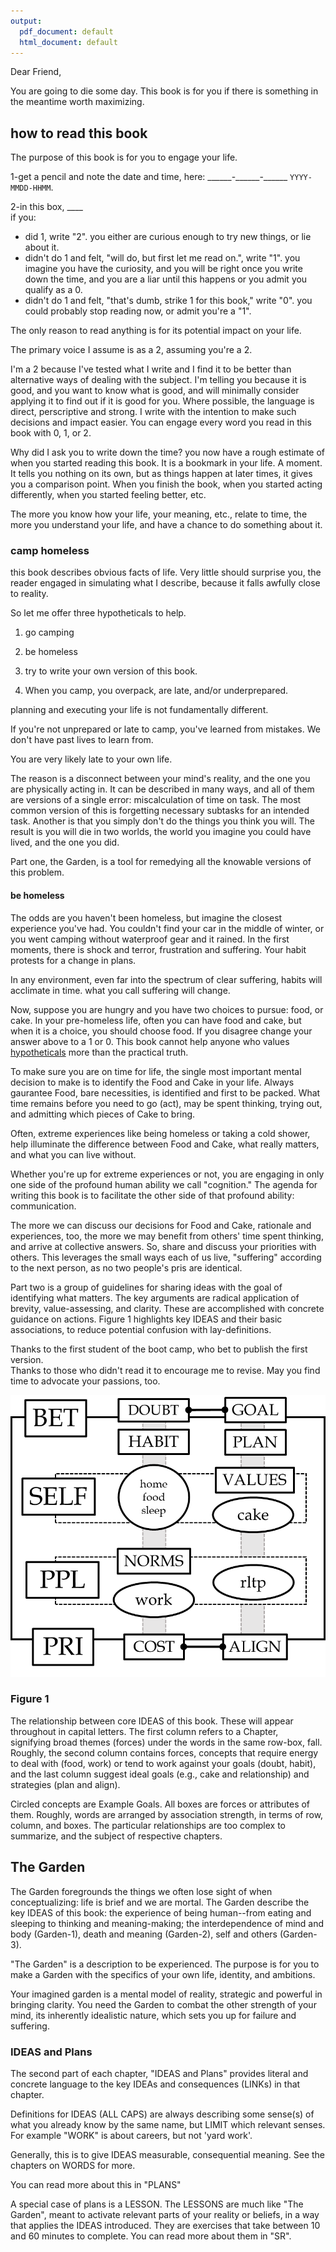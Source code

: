 ```yaml
---
output:
  pdf_document: default
  html_document: default
---
```


Dear Friend,  

You are going to die some day.
This book is for you if 
there is something in the meantime
worth maximizing.  

## how to read this book

The purpose of this book is for you to engage your life.

1-get a pencil and note the date and time, here: \_\_\_\_\_\_-\_\_\_\_\_\_-\_\_\_\_\_\_ `YYYY-MMDD-HHMM`.

2-in this box, \_\_\_\_  
if you:  
- did 1, write "2". you either are curious enough to try new things,
or lie about it.
- didn't do 1 and felt, "will do, but first let me read on.", write "1". you imagine you have the curiosity, and
you will be right once you write down the time, 
and you are a liar until this happens or you admit you qualify as a 0.
- didn't do 1 and felt, "that's dumb, strike 1 for this book," write "0". you could probably stop reading now, or admit you're a "1".

The only reason to read anything is for its potential impact on your life.

The primary voice I assume is as a 2,
assuming you're a 2. 

I'm a 2 because I've tested what I write and I find it to be 
better than alternative ways of dealing with the subject. 
I'm telling you because it is good, and you want to know what is good, and will minimally consider applying it to find out if it is good for you.
Where possible, the language is direct, perscriptive and strong.
I write with the intention to make such decisions and impact easier.
You can engage every word you read in this book with 0, 1, or 2.  

Why did I ask you to write down the time?
you now have 
a rough estimate of when you started reading this book.
It is a bookmark in your life. A moment.
It tells you nothing on its own,
but as things happen at later times,
it gives you a comparison point.
When you finish the book, 
when you started acting differently, 
when you started feeling better, etc.

The more you know how your life, your meaning, etc., 
relate to time, the more you understand your life, 
and have a chance to do something about it.

### camp homeless
this book describes
obvious facts of life.
Very little should surprise you,
the reader engaged in simulating
what I describe,
because it
falls awfully close to reality.

So let me offer three hypotheticals
to help.

1. go camping
2. be homeless
3. try to write your own version of this book.

1. When you camp, you
overpack, 
are late,
and/or underprepared.

planning and executing your life is 
not fundamentally different.

If you're not unprepared or late to camp,
you've learned from mistakes.
We don't have past lives 
to learn from.

You are very likely late to your own life.

The reason is a disconnect between
your mind's reality,
and the one you are physically acting in.
It can be described in many ways,
and all of them are versions of a single error:
miscalculation of time on task.
The most common version of this is
forgetting necessary subtasks for an intended task.
Another is that you simply don't do the things you think you will.
The result is you will die in two worlds,
the world you imagine you could have lived,
and the one you did.

Part one, 
the Garden, 
is a tool for remedying 
all the knowable versions of this problem.

#### be homeless  
The odds are you 
haven't been homeless,
but imagine the closest experience
you've had.
You couldn't find your car in the middle of winter,
or you went camping without waterproof gear and it rained.
In the first moments,
there is shock and terror,
frustration and suffering.
Your habit
protests for a change in plans.

In any environment,
even far into the spectrum of clear suffering,
habits will acclimate in time.
what you call suffering
will change. 

Now, suppose you are hungry and
you have two choices to pursue:
food, or cake.
In your pre-homeless life,
often you can have food and cake,
but when it is a choice, you should choose food.
If you disagree 
change your answer above to a 1 or 0.
This book cannot help anyone
who values [hypotheticals]() more than the practical truth.

To make sure you are on time for life,
the single most important mental decision to make
is to identify the Food and Cake in your life.
Always gaurantee Food, bare necessities, is 
identified and first to be packed.
What time remains before you need to go (act),
may be spent thinking, trying out,
and admitting which pieces of Cake to bring.

Often, extreme experiences 
like being homeless or taking a cold shower,
help illuminate the difference between Food and Cake,
what really matters,
and what you can live without.

Whether you're up for extreme experiences or not,
you are engaging in only one side of
the profound human ability we call "cognition."
The agenda for writing this book is to facilitate
the other side of that profound ability: communication.

The more we can discuss our decisions for Food and Cake,
rationale and experiences, too,
the more we may benefit from others' time spent thinking,
and arrive at collective answers.
So, share and discuss your priorities with others.
This leverages the small ways
each of us live, "suffering" according to the next person,
as no two people's pris are identical.

Part two is 
a group of guidelines for
sharing ideas with the goal of 
identifying what matters.
The key arguments are radical application of
brevity,
value-assessing, and 
clarity.
These are accomplished with concrete guidance on actions.
Figure 1 highlights key IDEAS and 
their basic associations,
to reduce potential confusion with lay-definitions.

Thanks to
the first student of the boot camp, 
who bet to publish the first version.  
Thanks to those who didn't read it
to encourage me to revise.
May you find time to advocate your passions, too.

![](figs/bet.png)  

### Figure 1  
The relationship between core IDEAS of this book. 
These will appear throughout in capital letters. 
The first column refers to a Chapter,  
signifying broad themes (forces) 
under the words in the same row-box, fall.
Roughly, the second column contains
forces, concepts that require energy to deal with (food, work) or 
tend to work against your goals (doubt, habit),
and the last column suggest ideal goals (e.g., cake and relationship) and strategies (plan and align).

Circled concepts are Example Goals. 
All boxes are forces or attributes of them.
Roughly, words are arranged by association strength,
in terms of row, column, and boxes. The particular relationships are too complex to summarize, and the subject of respective chapters.



## The Garden

The Garden foregrounds the things we often lose sight of when conceptualizing: life is brief and we are mortal.
The Garden describe the key IDEAS of this book: the experience of being human--from eating and sleeping to thinking and meaning-making; the interdependence of mind and body (Garden-1), death and meaning (Garden-2), self and others (Garden-3).

"The Garden" is a description to be experienced. The purpose is for you to make
a Garden with the specifics of 
your own life, identity, and ambitions.


Your imagined garden
is a mental model of reality, 
strategic and powerful 
in bringing clarity. 
You need the Garden to combat the other strength of your mind,
its inherently idealistic nature, which sets you up 
for failure and suffering. 

### IDEAS and Plans  
The second part of each chapter,
"IDEAS and Plans" provides
literal and concrete language 
to the key IDEAs and consequences (LINKs)
in that chapter.

Definitions for IDEAS (ALL CAPS) are always 
describing some sense(s) of 
what you already know by the same name,
but LIMIT which relevant senses.
For example "WORK" is about careers,
but not 'yard work'.

Generally, this is to give
IDEAS measurable, consequential meaning.
See the chapters on WORDS 
for more.

You can read more about this in "PLANS"

A special case of plans is a LESSON.
The LESSONS are much like "The Garden",
meant to activate 
relevant parts of your reality or beliefs,
in a way that applies
the IDEAS introduced.
They are exercises that
take between 10 and 60 minutes to complete.
You can read more about them in "SR".

